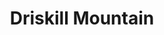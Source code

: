 ---
layout: highpoint
title: Driskill Mountain
location: Louisiana
state: LA
category: highpoints
tag: Highpoints
tagline: 535 feet
name: louisiana_highpoint
files: 14
thumbnail: 6
---